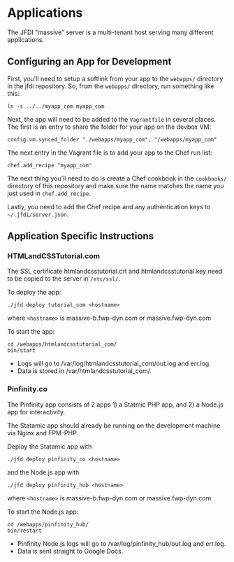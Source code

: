 # Applications
The JFDI "massive" server is a multi-tenant host serving many different
applications.


## Configuring an App for Development
First, you'll need to setup a softlink from your app to the `webapps/` directory
in the jfdi repository. So, from the `webapps/` directory, run something like this:

	ln -s ../../myapp_com myapp_com

Next, the app will need to be added to the `Vagrantfile` in several places. The
first is an entry to share the folder for your app on the devbox VM:

	config.vm.synced_folder "./webapps/myapp_com", "/webapps/myapp_com"

The next entry in the Vagrant file is to add your app to the Chef run list:

	chef.add_recipe "myapp_com"

The next thing you'll need to do is create a Chef cookbook in the `cookbooks/`
directory of this repository and make sure the name matches the name you just
used in `chef.add_recipe`.

Lastly, you need to add the Chef recipe and any authentication keys to
`~/.jfdi/server.json`.


## Application Specific Instructions

### HTMLandCSSTutorial.com
The SSL certificate htmlandcsstutorial.crt and htmlandcsstutorial.key need to
be copied to the server in `/etc/ssl/`.

To deploy the app:

	./jfd deploy tutorial_com <hostname>

where `<hostname>` is massive-b.fwp-dyn.com or massive.fwp-dyn.com

To start the app:

	cd /webapps/htmlandcsstutorial_com/
	bin/start

* Logs will go to /var/log/htmlandcsstutorial_com/out.log and err.log.
* Data is stored in /var/htmlandcsstutorial_com/.

### Pinfinity.co
The Pinfinity app consists of 2 apps 1) a Statmic PHP app, and 2) a Node.js app
for interactivity.

The Statamic app should already be running on the development machine via Nginx
and FPM-PHP.

Deploy the Statamic app with

	./jfd deploy pinfinity_co <hostname>

and the Node.js app with

	./jfd deploy pinfinity_hub <hostname>

where `<hostname>` is massive-b.fwp-dyn.com or massive.fwp-dyn.com

To start the Node.js app:

	cd /webapps/pinfinity_hub/
	bin/restart

* Pinfinity Node.js logs will go to /var/log/pinfinity_hub/out.log and err.log.
* Data is sent straight to Google Docs.

